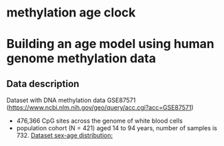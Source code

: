 # methylation age clock
# Building an age model using human genome methylation data

## Data description
Dataset with DNA methylation data GSE87571 (https://www.ncbi.nlm.nih.gov/geo/query/acc.cgi?acc=GSE87571)
* 476,366 CpG sites across the genome of white blood cells 
* population cohort (N = 421) aged 14 to 94 years, number of samples is 732.
[Dataset sex-age distribution:](https://github.com/NikitiusIvanov/methylation_age_clock/blob/main/sex_age_distribution.png)
